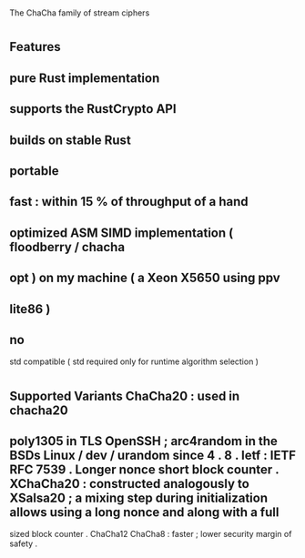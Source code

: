 #
The
ChaCha
family
of
stream
ciphers
#
#
Features
-
pure
Rust
implementation
-
supports
the
RustCrypto
API
-
builds
on
stable
Rust
-
portable
-
fast
:
within
15
%
of
throughput
of
a
hand
-
optimized
ASM
SIMD
implementation
(
floodberry
/
chacha
-
opt
)
on
my
machine
(
a
Xeon
X5650
using
ppv
-
lite86
)
-
no
-
std
compatible
(
std
required
only
for
runtime
algorithm
selection
)
#
#
Supported
Variants
ChaCha20
:
used
in
chacha20
-
poly1305
in
TLS
OpenSSH
;
arc4random
in
the
BSDs
Linux
/
dev
/
urandom
since
4
.
8
.
Ietf
:
IETF
RFC
7539
.
Longer
nonce
short
block
counter
.
XChaCha20
:
constructed
analogously
to
XSalsa20
;
a
mixing
step
during
initialization
allows
using
a
long
nonce
and
along
with
a
full
-
sized
block
counter
.
ChaCha12
ChaCha8
:
faster
;
lower
security
margin
of
safety
.
